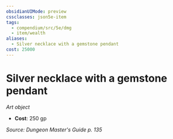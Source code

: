 ```yaml
---
obsidianUIMode: preview
cssclasses: json5e-item
tags:
  - compendium/src/5e/dmg
  - item/wealth
aliases:
  - Silver necklace with a gemstone pendant
cost: 25000
---
```

# Silver necklace with a gemstone pendant
*Art object*  

- **Cost**: 250 gp

*Source: Dungeon Master's Guide p. 135*

